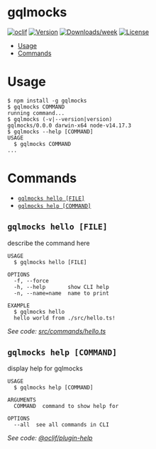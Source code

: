 gqlmocks
========



[![oclif](https://img.shields.io/badge/cli-oclif-brightgreen.svg)](https://oclif.io)
[![Version](https://img.shields.io/npm/v/gqlmocks.svg)](https://npmjs.org/package/gqlmocks)
[![Downloads/week](https://img.shields.io/npm/dw/gqlmocks.svg)](https://npmjs.org/package/gqlmocks)
[![License](https://img.shields.io/npm/l/gqlmocks.svg)](https://github.com/chadian/gqlmocks/blob/master/package.json)

<!-- toc -->
* [Usage](#usage)
* [Commands](#commands)
<!-- tocstop -->
# Usage
<!-- usage -->
```sh-session
$ npm install -g gqlmocks
$ gqlmocks COMMAND
running command...
$ gqlmocks (-v|--version|version)
gqlmocks/0.0.0 darwin-x64 node-v14.17.3
$ gqlmocks --help [COMMAND]
USAGE
  $ gqlmocks COMMAND
...
```
<!-- usagestop -->
# Commands
<!-- commands -->
* [`gqlmocks hello [FILE]`](#gqlmocks-hello-file)
* [`gqlmocks help [COMMAND]`](#gqlmocks-help-command)

## `gqlmocks hello [FILE]`

describe the command here

```
USAGE
  $ gqlmocks hello [FILE]

OPTIONS
  -f, --force
  -h, --help       show CLI help
  -n, --name=name  name to print

EXAMPLE
  $ gqlmocks hello
  hello world from ./src/hello.ts!
```

_See code: [src/commands/hello.ts](https://github.com/chadian/gqlmocks/blob/v0.0.0/src/commands/hello.ts)_

## `gqlmocks help [COMMAND]`

display help for gqlmocks

```
USAGE
  $ gqlmocks help [COMMAND]

ARGUMENTS
  COMMAND  command to show help for

OPTIONS
  --all  see all commands in CLI
```

_See code: [@oclif/plugin-help](https://github.com/oclif/plugin-help/blob/v3.2.3/src/commands/help.ts)_
<!-- commandsstop -->
